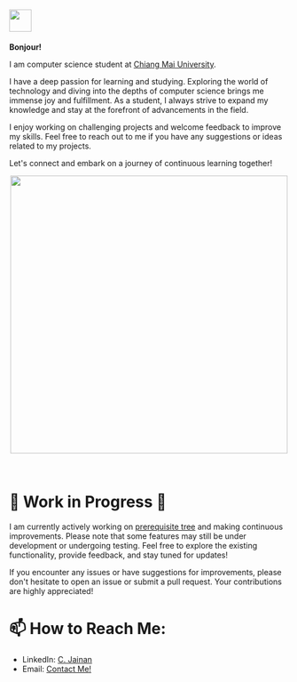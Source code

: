 <h1><img src="https://venngage-wordpress.s3.amazonaws.com/uploads/2022/09/meme_this_is_fine_dog.png" width=40 />     </h1>

**Bonjour!**

 I am computer science student at [Chiang Mai University](https://www.google.com/search?client=safari&rls=en&q=chiang+mai+university&ie=UTF-8&oe=UTF-8).

I have a deep passion for learning and studying. Exploring the world of technology and diving into the depths of computer science brings me immense joy and fulfillment. As a student, I always strive to expand my knowledge and stay at the forefront of advancements in the field.

I enjoy working on challenging projects and welcome feedback to improve my skills. Feel free to reach out to me if you have any suggestions or ideas related to my projects.

Let's connect and embark on a journey of continuous learning together!


<p align="center">
  <img src="https://media.tenor.com/rAlksbLmt8kAAAAC/family-guy-stewie.gif" width=500 /></center>
</p>

<br>

# 🚧 **Work in Progress** 🚧

I am currently actively working on [prerequisite tree](https://github.com/AppleBoiy/prerequisite-tree) and making continuous improvements. Please note that some features may still be under development or undergoing testing. Feel free to explore the existing functionality, provide feedback, and stay tuned for updates!

If you encounter any issues or have suggestions for improvements, please don't hesitate to open an issue or submit a pull request. Your contributions are highly appreciated!

# 📫 How to Reach Me:

- LinkedIn: [C. Jainan](https://www.linkedin.com/in/chaipat-jainan/)
- Email: [Contact Me!](mailto:contact.chaipat@gmail.com)
